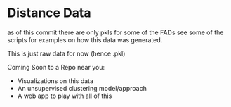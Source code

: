 # Distance Data
as of this commit there are only pkls for some of the FADs
see some of the scripts for examples on how this data was generated.

This is just raw data for now (hence .pkl)

Coming Soon to a Repo near you:
 - Visualizations on this data
 - An unsupervised clustering model/approach
 - A web app to play with all of this
